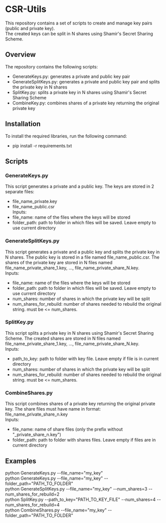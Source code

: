 # CSR-Utils

This repository contains a set of scripts to create and manage key pairs (public and private key).  
The created keys can be split in N shares using Shamir's Secret Sharing Scheme.

## Overview

The repository contains the following scripts:  
- GenerateKeys.py: generates a private and public key pair  
- GenerateSplitKeys.py: generates a private and public key pair and splits the private key in N shares  
- SplitKey.py: splits a private key in N shares using Shamir's Secret Sharing Scheme  
- CombineKey.py: combines shares of a private key returning the original private key  

## Installation

To install the required libraries, run the following command:  
- pip install -r requirements.txt

## Scripts

### GenerateKeys.py

This script generates a private and a public key. The keys are stored in 2 separate files:  
- file_name_private.key  
- file_name_public.csr  
Inputs:  
- file_name: name of the files where the keys will be stored  
- folder_path: path to folder in which files will be saved. Leave empty to use current directory

### GenerateSplitKeys.py

This script generates a private and a public key and splits the private key in N shares. 
The public key is stored in a file named file_name_public.csr. 
The shares of the private key are stored in N files named file_name_private_share_1.key, ..., file_name_private_share_N.key.  
Inputs:  
- file_name: name of the files where the keys will be stored  
- folder_path: path to folder in which files will be saved. Leave empty to use current directory  
- num_shares: number of shares in which the private key will be split  
- num_shares_for_rebuild: number of shares needed to rebuild the original string. must be <= num_shares.

### SplitKey.py

This script splits a private key in N shares using Shamir's Secret Sharing Scheme. 
The created shares are stored in N files named file_name_private_share_1.key, ..., file_name_private_share_N.key.  
Inputs:  
- path_to_key: path to folder with key file. Leave empty if file is in current directory  
- num_shares: number of shares in which the private key will be split
- num_shares_for_rebuild: number of shares needed to rebuild the original string. must be <= num_shares.  

### CombineShares.py

This script combines shares of a private key returning the original private key. 
The share files must have name in format: file_name_private_share_n.key  
Inputs:  
- file_name: name of share files (only the prefix without "_private_share_n.key")  
- folder_path: path to folder with shares files. Leave empty if files are in current directory

## Examples

python GenerateKeys.py --file_name="my_key"  
python GenerateKeys.py --file_name="my_key" --folder_path="PATH_TO_FOLDER"  
python GenerateSplitKeys.py --file_name="my_key" --num_shares=3 --num_shares_for_rebuild=2  
python SplitKey.py --path_to_key="PATH_TO_KEY_FILE" --num_shares=4 --num_shares_for_rebuild=4  
python CombineShares.py --file_name="my_key" --folder_path="PATH_TO_FOLDER"

```